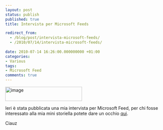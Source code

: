 ```yaml
---
layout: post
status: publish
published: true
title: Intervista per Microsoft Feeds

redirect_from: 
  - /blog/post/intervista-microsoft-feeds/
  - /2010/07/14/intervista-microsoft-feeds/
  
date: 2010-07-14 16:26:00.000000000 +01:00
categories:
- Various
tags:
- Microsoft Feed
comments: true
---
```

<p><a href="http://tostring.it/UserFiles/imperugo/image_2.png" rel="shadowbox"><img style="border-right-width: 0px; margin: 0px; display: inline; border-top-width: 0px; border-bottom-width: 0px; border-left-width: 0px" class="wlDisabledImage" title="image" border="0" alt="image" src="http://tostring.it/UserFiles/imperugo/image_thumb.png" width="244" height="45" /></a></p>  <p>Ieri è stata pubblicata una mia intervista per Microsoft Feed, per chi fosse interessato alla mia mini storiella potete dare un occhio <a title="Meet Ugo Lattanzi – ASP.NET MVP from Italy" href="http://microsoftfeed.com/2010/meet-ugo-lattanzi-asp-net-mvp-from-italy/" target="_blank">qui</a>.</p>  <p>Ciauz</p>
